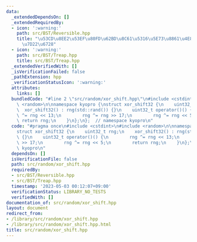 ```yaml
---
data:
  _extendedDependsOn: []
  _extendedRequiredBy:
  - icon: ':warning:'
    path: src/BST/Reversible.hpp
    title: "\u53CD\u8EE2\u53EF\u80FD\u62BD\u8C61\u5316\u5E73\u8861\u4E8C\u5206\u63A2\
      \u7D22\u6728"
  - icon: ':warning:'
    path: src/BST/Treap.hpp
    title: src/BST/Treap.hpp
  _extendedVerifiedWith: []
  _isVerificationFailed: false
  _pathExtension: hpp
  _verificationStatusIcon: ':warning:'
  attributes:
    links: []
  bundledCode: "#line 2 \"src/random/xor_shift.hpp\"\n#include <cstdint>\n#include\
    \ <random>\n\nnamespace kyopro {\nstruct xor_shift32 {\n    uint32_t rng;\n  \
    \  xor_shift32() : rng(std::rand()) {}\n    uint32_t operator()() {\n        rng\
    \ ^= rng << 13;\n        rng ^= rng >> 17;\n        rng ^= rng << 5;\n       \
    \ return rng;\n    }\n};\n};  // namespace kyopro\n"
  code: "#pragma once\n#include <cstdint>\n#include <random>\n\nnamespace kyopro {\n\
    struct xor_shift32 {\n    uint32_t rng;\n    xor_shift32() : rng(std::rand())\
    \ {}\n    uint32_t operator()() {\n        rng ^= rng << 13;\n        rng ^= rng\
    \ >> 17;\n        rng ^= rng << 5;\n        return rng;\n    }\n};\n};  // namespace\
    \ kyopro\n"
  dependsOn: []
  isVerificationFile: false
  path: src/random/xor_shift.hpp
  requiredBy:
  - src/BST/Reversible.hpp
  - src/BST/Treap.hpp
  timestamp: '2023-05-03 00:12:07+09:00'
  verificationStatus: LIBRARY_NO_TESTS
  verifiedWith: []
documentation_of: src/random/xor_shift.hpp
layout: document
redirect_from:
- /library/src/random/xor_shift.hpp
- /library/src/random/xor_shift.hpp.html
title: src/random/xor_shift.hpp
---
```

